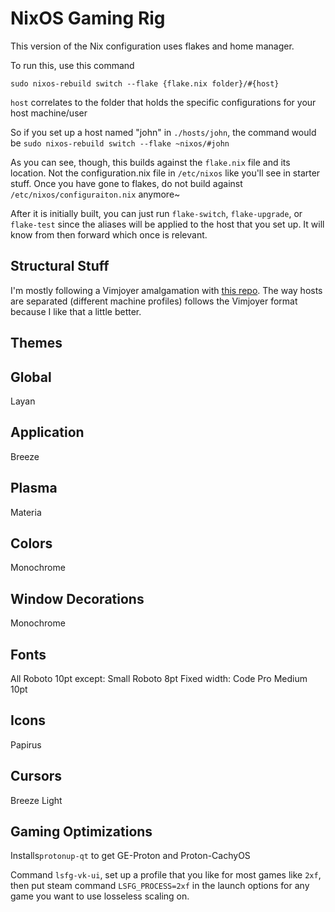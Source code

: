 # NixOS Gaming Rig

This version of the Nix configuration uses flakes and home manager.

To run this, use this command

`sudo nixos-rebuild switch --flake {flake.nix folder}/#{host}`

`host` correlates to the folder that holds the specific configurations for your host machine/user

So if you set up a host named "john" in `./hosts/john`, the command would be
`sudo nixos-rebuild switch --flake ~nixos/#john`

As you can see, though, this builds against the `flake.nix` file and its location. Not the configuration.nix file in `/etc/nixos` like you'll see in starter stuff. Once you have gone to flakes, do not build against `/etc/nixos/configuraiton.nix` anymore~

After it is initially built, you can just run `flake-switch`, `flake-upgrade`, or `flake-test` since the aliases will be applied to the host that you set up. It will know from then forward which once is relevant.

## Structural Stuff
I'm mostly following a Vimjoyer amalgamation with [this repo](https://github.com/Misterio77/nix-starter-configs). The way hosts are separated (different machine profiles) follows the Vimjoyer format because I like that a little better.

## Themes

## Global
Layan

## Application
Breeze

## Plasma
Materia

## Colors
Monochrome

## Window Decorations
Monochrome

## Fonts
All Roboto 10pt except:
Small Roboto 8pt
Fixed width: Code Pro Medium 10pt

## Icons
Papirus

## Cursors
Breeze Light



## Gaming Optimizations

Installs`protonup-qt` to get GE-Proton and Proton-CachyOS 

Command `lsfg-vk-ui`, set up a profile that you like for most games like `2xf`, then put steam command `LSFG_PROCESS=2xf` in the launch options for any game you want to use losseless scaling on.




